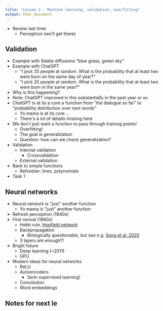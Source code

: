 ```yaml
---
title: "Lesson 2 - Machine learning, validation, overfitting"
output: html_document
---
```


- Review last time:
  - Perceptron (we'll get there)

## Validation

- Example with Stable diffusions "blue grass, green sky"
- Example with ChatGPT
  - "I pick 25 people at random. What is the probability that at least two were born on the same day of year?"
  - "I pick 25 people at random. What is the probability that at least two were born in the same year?"
- Why is this happening?
- Note: ChatGPT improved in this substantially in the past year or so
- ChatGPT is at its a core a function from "the dialogue so far" to "probability distribution over next words"
  - Yo mama is at its core ...
  - There's a lot of details missing here
- We don't just want a function to pass through training points!
  - Overfitting!
  - The goal is generalization
  - Question: how can we check generalization?
- Validation
  - Internal validation
    - Crossvalidation
  - External validation
- Back to simple functions
  - Refresher: lines, polynomials
- Task 1

## Neural networks

- Neural network is "just" another function
  - Yo mama is "just" another function
- Refresh perceptron (1940s)
- First revival (1980s)
  - Hebb rule, [Hopfield network](https://en.wikipedia.org/wiki/Hopfield_network)
  - Backpropagation
    - Biologically questionable, but see e.g. [Song et al. 2020](https://www.ncbi.nlm.nih.gov/pmc/articles/PMC7610561/)
  - 3 layers are enough?!
- Bright future
   - Deep learning (~2011)
   - GPU
- Modern ideas for neural networks
   - ReLU
   - Autoencoders
      - Semi supervised learning!
   - Convolution
   - Word embeddings

## Notes for next le
